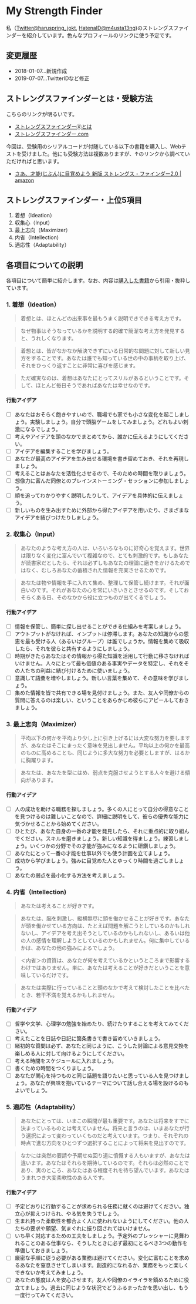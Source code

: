 # My Strength Finder

私（[Twitter@haruspring_jokt](https://twitter.com/haruspring_jokt), [HatenaID@m4usta13ng](http://m4usta13ng.hatenablog.com/))のストレングスファインダーを紹介しています。色んなプロフィールのリンクに使う予定です。

## 変更履歴

+ 2018-01-07...新規作成
+ 2019-07-07...TwitterIDなど修正

## ストレングスファインダーとは・受験方法

こちらのリンクが明るいです。
+ [ストレングスファインダー🄬とは](http://heart-lab.jp/strengthsfinder/)
+ [ストレングスファインダー.com](http://xn--bckg8a9ab8bxc5fpjscf3i.com/)

今回は、受験用のシリアルコードが付随している以下の書籍を購入し、Webテストを受けました。他にも受験方法は複数ありますが、↑のリンクから調べていただければと思います。
+ [さあ、才能(じぶん)に目覚めよう 新版 ストレングス・ファインダー2.0 | amazon][link-1]

## ストレングスファインダー・上位5項目

1. 着想（Ideation）
1. 収集心（Input）
1. 最上志向（Maximizer）
1. 内省（Intellection)
1. 適応性（Adaptability）

## 各項目についての説明

各項目について簡単に紹介します。なお、内容は[購入した書籍][link-1]から引用・抜粋しています。

[link-1]:https://www.amazon.co.jp/%E3%81%95%E3%81%82%E3%80%81%E6%89%8D%E8%83%BD-%E3%81%98%E3%81%B6%E3%82%93-%E3%81%AB%E7%9B%AE%E8%A6%9A%E3%82%81%E3%82%88%E3%81%86-%E6%96%B0%E7%89%88-%E3%82%B9%E3%83%88%E3%83%AC%E3%83%B3%E3%82%B0%E3%82%B9%E3%83%BB%E3%83%95%E3%82%A1%E3%82%A4%E3%83%B3%E3%83%80%E3%83%BC2-0/dp/4532321433/ref=sr_1_1?ie=UTF8&qid=1515257511&sr=8-1&keywords=%E3%82%B9%E3%83%88%E3%83%AC%E3%83%B3%E3%82%B0%E3%82%B9%E3%83%95%E3%82%A1%E3%82%A4%E3%83%B3%E3%83%80%E3%83%BC

### 1. 着想（Ideation）

> 着想とは、ほとんどの出来事を最もうまく説明できできる考え方です。

> なぜ物事はそうなっているかを説明する的確で簡潔な考え方を発見すると、うれしくなります。

> 着想とは、皆がなかなか解決できずにいる日常的な問題に対して新しい見方をすることです。あなたは誰でも知っている世の中の事柄を取り上げ、それをひっくり返すことに非常に喜びを感じます。

> ただ確実なのは、着想はあなたにとってスリルがあるということです。そして、ほとんど毎日そうであればあなたは幸せなのです。

#### 行動アイデア

- [ ] あなたはおそらく飽きやすいので、職場でも家でも小さな変化を起こしましょう。実験しましょう。自分で頭脳ゲームをしてみましょう。どれもよい刺激になるでしょう。
- [ ] 考えやアイデアを頭のなかでまとめてから、誰かに伝えるようにしてください。
- [ ] アイデアを編集することを学びましょう。
- [ ] あなたが最高のアイデアを生み出せる環境を書き留めておき、それを再現しましょう。
- [ ] 考えることはあなたを活性化させるので、そのための時間を取りましょう。
- [ ] 想像力に富んだ同僚とのブレインストーミング・セッションに参加しましょう。
- [ ] 順を追ってわかりやすく説明したりして、アイデアを具体的に伝えましょう。
- [ ] 新しいものを生み出すために外部から得たアイデアを用いたり、さまざまなアイデアを結びつけたりしましょう。

### 2. 収集心（Input）

> あなたのような考え方の人は、いろいろなものに好奇心を覚えます。世界は限りなく変化に富んでいて複雑なので、とても刺激的です。もしあなたが読書家だとしたら、それは必ずしもあなたの理論に磨きをかけるためではなく、むしろあなたの蓄積された情報を充実させるためです。

> あなたは物や情報を手に入れて集め、整理して保管し続けます。それが面白いのです。それがあなたの心を常にいきいきとさせるのです。そしておそらくある日、そのなかから役に立つものが出てくるでしょう。

#### 行動アイデア

- [ ] 情報を保管し、簡単に探し出せることができる仕組みを考案しましょう。
- [ ] アウトプットがなければ、インプットは停滞します。あなたの知識からの恩恵を最も受ける人（あるいはグループ）は誰でしょうか。情報を集めて吸収したら、それを彼らと共有するようにしましょう。
- [ ] 時期がきたらあなたはその情報から得た知識を活用して行動に移さなければいけません。人々にとって最も価値のある事実やデータを特定し、それをその人たちの利益に結び付けるために使いましょう。
- [ ] 意識して語彙を増やしましょう。新しい言葉を集めて、その意味を学びましょう。
- [ ] 集めた情報を皆で共有できる場を見付けましょう。また、友人や同僚からの質問に答えるのは楽しい、ということをあらかじめ彼らにアピールしておきましょう。

### 3. 最上志向（Maximizer）

> 平均以下の何かを平均より少し上に引き上げるには大変な努力を要しますが、あなたはそこにまったく意味を見出しません。平均以上の何かを最高のものに高めることも、同じように多大な努力を必要としますが、はるかに胸躍ります。

> あなたは、あなたを型にはめ、弱点を克服させようとする人々を避ける傾向があります。

#### 行動アイデア

- [ ] 人の成功を助ける職務を探しましょう。多くの人にとって自分の得意なことを見つけるのは難しいことなので、詳細に説明をして、彼らの優秀な能力に気づかせることから始めてください。
- [ ] ひとたび、あなた自身の一番の才能を発見したら、それに重点的に取り組んでください。スキルを磨きましょう。新しい知識を得ましょう。練習しましょう。いくつかの分野でその才能が強みになるように研鑽しましょう。
- [ ] あなたにとって一番の才能を仕事以外でも使う計画を立てましょう。
- [ ] 成功から学びましょう。強みに目覚めた人とゆっくり時間を過ごしましょう。
- [ ] あなたの弱点を最小化する方法を考えましょう。

### 4. 内省（Intellection)

> あなたは考えることが好きです。

> あなたは、脳を刺激し、縦横無尽に頭を働かせることが好きです。あなたが頭を働かせている方向は、たとえば問題を解こうとしているのかもしれないし、アイデアを考え出そうとしているのかもしれないし、あるいは他の人の感情を理解しようとしているのかもしれません。何に集中しているかは、あなたの他の強みによるでしょう。

> ＜内省＞の資質は、あなたが何を考えているかというところまで影響するわけではありません。単に、あなたは考えることが好きだということを意味しているだけです。

> あなたは実際に行っていることと頭のなかで考えて検討したことを比べたとき、若干不満を覚えるかもしれません。

#### 行動アイデア

- [ ] 哲学や文学、心理学の勉強を始めたり、続けたりすることを考えてみてください。
- [ ] 考えたことを日誌や日記に箇条書きで書き留めていきましょう。
- [ ] 緒初的な質問は必ず、あなたと同じように、こうした討論による意見交換を楽しめる人に対して向けるようにしてください。
- [ ] 考える時間をスケジュールに入れましょう。
- [ ] 書くための時間をつくりましょう。
- [ ] あなたが関心を持つものと同じ話題を語りたいと思っている人を見つけましょう。あなたが興味を抱いているテーマについて話し合える場を設けるのもよいでしょう。

### 5. 適応性（Adaptability）

> あなたにとっては、いまこの瞬間が最も重要です。あなたは将来をすでに決まっているものとは考えていません。将来と言うのは、いまあなたが行う選択によって変わっていくものだと考えています。つまり、それぞれの時点で進む方向をひとつずつ選択することによって将来を見出すのです。

> なかには突然の要請や予期せぬ回り道に憤慨する人もいますが、あなたは違います。あなたはそれらを期待しているのです。それらは必然のことであり、実のところ、あなたはある程度それを待ち望んでいます。あなたはうまれつき大変柔軟性のある人です。

#### 行動アイデア

- [ ] 予定どおりに行動することが求められる任務に就くのは避けてください。独立心が抑えつけられ、やる気を失うでしょう。
- [ ] 生まれ持った柔軟性を都合よく人に使われないようにしてください。他の人たちの要求や願望、気まぐれに振り回されてはいけません。
- [ ] いち早く対応するための工夫をしましょう。予定外のプレッシャーに見舞われることのある仕事なら、そうしたときに必ず最初にとるべき3つの動作を準備しておきましょう。
- [ ] 厳密な手順に従う必要がある業務は避けてください。変化に富むことを求めるあなたを窒息させてしまいます。創造的になれるか、業務をもっと楽しくできないか考えてみましょう。
- [ ] あなたの態度は人を安心させます。友人や同僚のイライラを鎮めるために役立てましょう。過去に同じような状況でどうふるまったかを思い出し、もう一度行ってみてください。